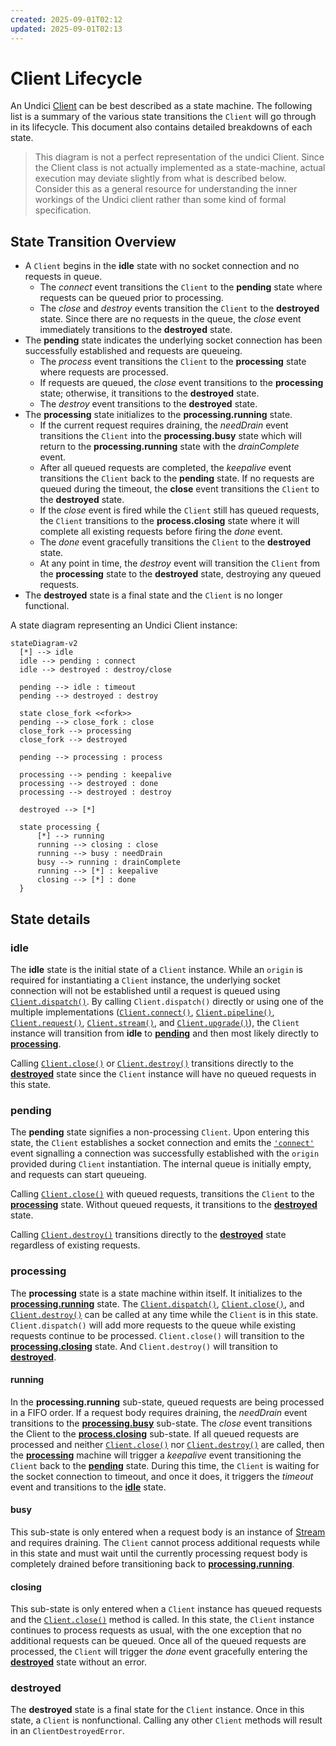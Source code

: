 ```yaml
---
created: 2025-09-01T02:12
updated: 2025-09-01T02:13
---
```

# Client Lifecycle

An Undici [Client](/docs/docs/api/Client.md) can be best described as a state machine. The following list is a summary of the various state transitions the `Client` will go through in its lifecycle. This document also contains detailed breakdowns of each state.

> This diagram is not a perfect representation of the undici Client. Since the Client class is not actually implemented as a state-machine, actual execution may deviate slightly from what is described below. Consider this as a general resource for understanding the inner workings of the Undici client rather than some kind of formal specification.

## State Transition Overview

* A `Client` begins in the **idle** state with no socket connection and no requests in queue.
  * The *connect* event transitions the `Client` to the **pending** state where requests can be queued prior to processing.
  * The *close* and *destroy* events transition the `Client` to the **destroyed** state. Since there are no requests in the queue, the *close* event immediately transitions to the **destroyed** state.
* The **pending** state indicates the underlying socket connection has been successfully established and requests are queueing.
  * The *process* event transitions the `Client` to the **processing** state where requests are processed.
  * If requests are queued, the *close* event transitions to the **processing** state; otherwise, it transitions to the **destroyed** state.
  * The *destroy* event transitions to the **destroyed** state.
* The **processing** state initializes to the **processing.running** state.
  * If the current request requires draining, the *needDrain* event transitions the `Client` into the **processing.busy** state which will return to the **processing.running** state with the *drainComplete* event.
  * After all queued requests are completed, the *keepalive* event transitions the `Client` back to the **pending** state. If no requests are queued during the timeout, the **close** event transitions the `Client` to the **destroyed** state.
  * If the *close* event is fired while the `Client` still has queued requests, the `Client` transitions to the **process.closing** state where it will complete all existing requests before firing the *done* event.
  * The *done* event gracefully transitions the `Client` to the **destroyed** state.
  * At any point in time, the *destroy* event will transition the `Client` from the **processing** state to the **destroyed** state, destroying any queued requests.
* The **destroyed** state is a final state and the `Client` is no longer functional.

A state diagram representing an Undici Client instance:

```mermaid
stateDiagram-v2
  [*] --> idle
  idle --> pending : connect
  idle --> destroyed : destroy/close

  pending --> idle : timeout
  pending --> destroyed : destroy

  state close_fork <<fork>>
  pending --> close_fork : close
  close_fork --> processing
  close_fork --> destroyed

  pending --> processing : process

  processing --> pending : keepalive
  processing --> destroyed : done
  processing --> destroyed : destroy

  destroyed --> [*]

  state processing {
      [*] --> running
      running --> closing : close
      running --> busy : needDrain
      busy --> running : drainComplete
      running --> [*] : keepalive
      closing --> [*] : done
  }
```
## State details

### idle

The **idle** state is the initial state of a `Client` instance. While an `origin` is required for instantiating a `Client` instance, the underlying socket connection will not be established until a request is queued using [`Client.dispatch()`](/docs/docs/api/Client.md#clientdispatchoptions-handlers). By calling `Client.dispatch()` directly or using one of the multiple implementations ([`Client.connect()`](Client.md#clientconnectoptions-callback), [`Client.pipeline()`](Client.md#clientpipelineoptions-handler), [`Client.request()`](Client.md#clientrequestoptions-callback), [`Client.stream()`](Client.md#clientstreamoptions-factory-callback), and [`Client.upgrade()`](/docs/docs/api/Client.md#clientupgradeoptions-callback)), the `Client` instance will transition from **idle** to [**pending**](/docs/docs/api/Client.md#pending) and then most likely directly to [**processing**](/docs/docs/api/Client.md#processing).

Calling [`Client.close()`](/docs/docs/api/Client.md#clientclosecallback) or [`Client.destroy()`](Client.md#clientdestroyerror-callback) transitions directly to the [**destroyed**](/docs/docs/api/Client.md#destroyed) state since the `Client` instance will have no queued requests in this state.

### pending

The **pending** state signifies a non-processing `Client`. Upon entering this state, the `Client` establishes a socket connection and emits the [`'connect'`](/docs/docs/api/Client.md#event-connect) event signalling a connection was successfully established with the `origin` provided during `Client` instantiation. The internal queue is initially empty, and requests can start queueing.

Calling [`Client.close()`](/docs/docs/api/Client.md#clientclosecallback) with queued requests, transitions the `Client` to the [**processing**](/docs/docs/api/Client.md#processing) state. Without queued requests, it transitions to the [**destroyed**](/docs/docs/api/Client.md#destroyed) state.

Calling [`Client.destroy()`](/docs/docs/api/Client.md#clientdestroyerror-callback) transitions directly to the [**destroyed**](/docs/docs/api/Client.md#destroyed) state regardless of existing requests.

### processing

The **processing** state is a state machine within itself. It initializes to the [**processing.running**](/docs/docs/api/Client.md#running) state. The [`Client.dispatch()`](/docs/docs/api/Client.md#clientdispatchoptions-handlers), [`Client.close()`](Client.md#clientclosecallback), and [`Client.destroy()`](Client.md#clientdestroyerror-callback) can be called at any time while the `Client` is in this state. `Client.dispatch()` will add more requests to the queue while existing requests continue to be processed. `Client.close()` will transition to the [**processing.closing**](/docs/docs/api/Client.md#closing) state. And `Client.destroy()` will transition to [**destroyed**](/docs/docs/api/Client.md#destroyed).

#### running

In the **processing.running** sub-state, queued requests are being processed in a FIFO order. If a request body requires draining, the *needDrain* event transitions to the [**processing.busy**](/docs/docs/api/Client.md#busy) sub-state. The *close* event transitions the Client to the [**process.closing**](/docs/docs/api/Client.md#closing) sub-state. If all queued requests are processed and neither [`Client.close()`](/docs/docs/api/Client.md#clientclosecallback) nor [`Client.destroy()`](Client.md#clientdestroyerror-callback) are called, then the [**processing**](/docs/docs/api/Client.md#processing) machine will trigger a *keepalive* event transitioning the `Client` back to the [**pending**](/docs/docs/api/Client.md#pending) state. During this time, the `Client` is waiting for the socket connection to timeout, and once it does, it triggers the *timeout* event and transitions to the [**idle**](/docs/docs/api/Client.md#idle) state.

#### busy

This sub-state is only entered when a request body is an instance of [Stream](https://nodejs.org/api/stream.html) and requires draining. The `Client` cannot process additional requests while in this state and must wait until the currently processing request body is completely drained before transitioning back to [**processing.running**](/docs/docs/api/Client.md#running).

#### closing

This sub-state is only entered when a `Client` instance has queued requests and the [`Client.close()`](/docs/docs/api/Client.md#clientclosecallback) method is called. In this state, the `Client` instance continues to process requests as usual, with the one exception that no additional requests can be queued. Once all of the queued requests are processed, the `Client` will trigger the *done* event gracefully entering the [**destroyed**](/docs/docs/api/Client.md#destroyed) state without an error.

### destroyed

The **destroyed** state is a final state for the `Client` instance. Once in this state, a `Client` is nonfunctional. Calling any other `Client` methods will result in an `ClientDestroyedError`.

